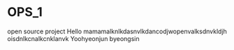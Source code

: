 # OPS_1
open source project
Hello
mamamalknlkdasnvlkdancodjwopenvalksdnvkldjh oisdnlkcnalkcnklanvk
Yoohyeonjun byeongsin
